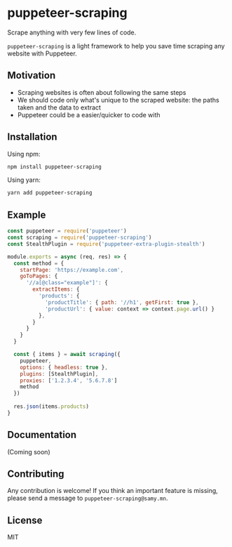 # puppeteer-scraping

Scrape anything with very few lines of code.

`puppeteer-scraping` is a light framework to help you save time scraping any website with Puppeteer.

## Motivation

- Scraping websites is often about following the same steps
- We should code only what's unique to the scraped website: the paths taken and the data to extract
- Puppeteer could be a easier/quicker to code with

## Installation

Using npm:

```bash
npm install puppeteer-scraping
```

Using yarn:

```bash
yarn add puppeteer-scraping
```

## Example

```javascript
const puppeteer = require('puppeteer')
const scraping = require('puppeteer-scraping')
const StealthPlugin = require('puppeteer-extra-plugin-stealth')

module.exports = async (req, res) => {  
  const method = {
    startPage: 'https://example.com',
    goToPages: {
      '//a[@class="example"]': {
        extractItems: {
          'products': {
            'productTitle': { path: '//h1', getFirst: true },
            'productUrl': { value: context => context.page.url() }
          },
        }
      }
    }
  }

  const { items } = await scraping({
    puppeteer,
    options: { headless: true },
    plugins: [StealthPlugin],
    proxies: ['1.2.3.4', '5.6.7.8']
    method
  })
  
  res.json(items.products)
}
```

## Documentation

(Coming soon)

## Contributing

Any contribution is welcome! If you think an important feature is missing, please send a message to `puppeteer-scraping@samy.mn`.

## License

MIT
